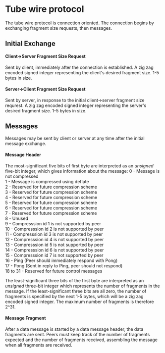 # Tube wire protocol

The tube wire protocol is connection oriented. The connection begins
by exchanging fragment size requests, then messages.

## Initial Exchange

#### Client->Server Fragment Size Request
Sent by client, immediately after the connection is established.
A zig zag encoded signed integer representing the client's desired
fragment size. 1-5 bytes in size.

#### Server->Client Fragment Size Request
Sent by server, in response to the initial client->server fragment size
requrest. A zig zag encoded signed integer representing the server's desired
fragment size. 1-5 bytes in size.

## Messages
Messages may be sent by client or server at any time after the initial
message exchange.

#### Message Header
The most-significant five bits of first byte are interpreted as an
*unsigned* five-bit integer, which gives information about the message:
0 - Message is not compressed  
1 - Message is compressed using deflate  
2 - Reserved for future compression scheme  
3 - Reserved for future compression scheme  
4 - Reserved for future compression scheme  
5 - Reserved for future compression scheme  
6 - Reserved for future compression scheme  
7 - Reserved for future compression scheme  
8 - Unused  
9 - Compresssion id 1 is not supported by peer  
10 - Compresssion id 2 is not supported by peer  
11 - Compresssion id 3 is not supported by peer  
12 - Compresssion id 4 is not supported by peer  
13 - Compresssion id 5 is not supported by peer  
14 - Compresssion id 6 is not supported by peer  
15 - Compresssion id 7 is not supported by peer  
16 - Ping (Peer should immediately respond with Pong)  
17 - Pong (Sent in reply to Ping, peer should not respond)  
18 to 31 - Reserved for future control messages  

The least-significant three bits of the first byte are interpreted as an
*unsigned* three-bit integer which represents the number of
fragments in the message. If the least-significant three bits are all zero,
the number of fragments is specified by the next 1-5 bytes, which will be
a zig zag encoded signed integer. The maximum number of fragments is therefore
2^31.

#### Message Fragment
After a data message is started by a data message header, the data fragments
are sent. Peers must keep track of the number of fragments expected and the
number of fragments received, assembling the message when all fragments are
received.
